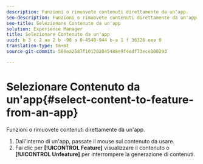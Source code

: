 ```yaml
---
description: Funzioni o rimuovete contenuti direttamente da un'app.
seo-description: Funzioni o rimuovete contenuti direttamente da un'app.
seo-title: Selezionare Contenuto da un'app
solution: Experience Manager
title: Selezionare Contenuto da un'app
uuid: b 3 c 2 aa 2 b -98 a 0-4548-944 b-a 1 f 36326 eea 0
translation-type: tm+mt
source-git-commit: 566ea2587f101202045488e9f4edf73ece100293

---
```



# Selezionare Contenuto da un'app{#select-content-to-feature-from-an-app}

Funzioni o rimuovete contenuti direttamente da un'app.

1. Dall'interno di un'app, passate il mouse sul contenuto da usare.
1. Fai clic per **[!UICONTROL Feature]** visualizzare il contenuto o **[!UICONTROL Unfeature]** per interrompere la generazione di contenuti.
